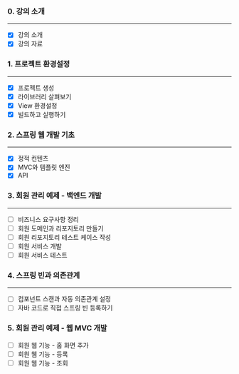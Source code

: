 ### 0. 강의 소개

---

- [X] 강의 소개
- [X] 강의 자료

### 1. 프로젝트 환경설정

---

- [X] 프로젝트 생성
- [X] 라이브러리 살펴보기
- [X] View 환경설정
- [X] 빌드하고 실행하기

### 2. 스프링 웹 개발 기초

---

- [X] 정적 컨텐츠
- [X] MVC와 템플릿 엔진
- [X] API

### 3. 회원 관리 예제 - 백엔드 개발

---

- [ ] 비즈니스 요구사항 정리
- [ ] 회원 도메인과 리포지토리 만들기
- [ ] 회원 리포지토리 테스트 케이스 작성
- [ ] 회원 서비스 개발
- [ ] 회원 서비스 테스트

### 4. 스프링 빈과 의존관계

---

- [ ] 컴포넌트 스캔과 자동 의존관계 설정
- [ ] 자바 코드로 직접 스프링 빈 등록하기

### 5. 회원 관리 예제 - 웹 MVC 개발

- [ ] 회원 웹 기능 - 홈 화면 추가
- [ ] 회원 웹 기능 - 등록
- [ ] 회원 웹 기능 - 조회